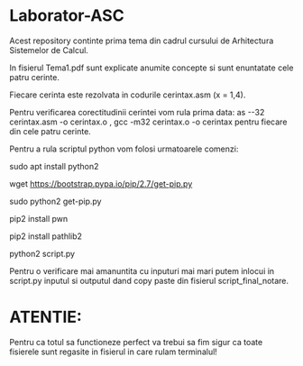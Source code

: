# Laborator-ASC

Acest repository continte prima tema din cadrul cursului de Arhitectura Sistemelor de Calcul.

In fisierul Tema1.pdf sunt explicate anumite concepte si sunt enuntatate cele patru cerinte.

Fiecare cerinta este rezolvata in codurile cerintax.asm (x = 1,4).

Pentru verificarea corectitudinii cerintei vom rula prima data: as --32 cerintax.asm -o cerintax.o , gcc -m32 cerintax.o -o cerintax pentru fiecare din cele patru cerinte.

Pentru a rula scriptul python vom folosi urmatoarele comenzi:

sudo apt install python2

wget https://bootstrap.pypa.io/pip/2.7/get-pip.py

sudo python2 get-pip.py

pip2 install pwn

pip2 install pathlib2

python2 script.py

Pentru o verificare mai amanuntita cu inputuri mai mari putem inlocui in script.py inputul si outputul dand copy paste din fisierul script_final_notare.

# ATENTIE:

Pentru ca totul sa functioneze perfect va trebui sa fim sigur ca toate fisierele sunt regasite in fisierul in care rulam terminalul!
